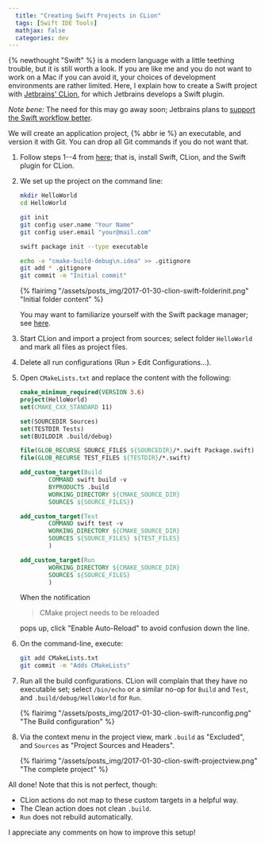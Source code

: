```yaml
---
  title: "Creating Swift Projects in CLion"
  tags: [Swift IDE Tools]
  mathjax: false
  categories: dev
---
```


{% newthought "Swift" %} is a modern language with a little teething trouble,
but it is still worth a look. If you are like me and you do not want to work
on a Mac if you can avoid it, your choices of development environments are
rather limited. Here, I explain how to create a Swift project with
  [Jetbrains' CLion](https://www.jetbrains.com/clion/),
for which Jetbrains develops a Swift plugin.

*Note bene:* The need for this may go away soon;
Jetbrains plans to 
  [support the Swift workflow better](https://youtrack.jetbrains.com/issue/CPP-8622).

We will create an application project, {% abbr ie %} an executable,
and version it with Git.
You can drop all Git commands if you do not want that.

 1. Follow steps 1--4 from 
      [here](https://blog.jetbrains.com/clion/2015/12/swift-plugin-for-clion/);
    that is, install Swift, CLion, and the Swift plugin for CLion.
    
 2. We set up the project on the command line:
 
    ~~~bash
    mkdir HelloWorld
    cd HelloWorld
    
    git init
    git config user.name "Your Name"
    git config user.email "your@mail.com"
    
    swift package init --type executable
    
    echo -e "cmake-build-debug\n.idea" >> .gitignore
    git add * .gitignore
    git commit -m "Initial commit"
    ~~~
    
    {% flairimg "/assets/posts_img/2017-01-30-clion-swift-folderinit.png" "Initial folder content" %}
    
    You may want to familiarize yourself with the Swift package manager; 
    see
      [here](https://swift.org/getting-started/#using-the-package-manager).
      
 3. Start CLion and import a project from sources;
    select folder `HelloWorld` and mark all files as project files.
    
 4. Delete all run configurations (Run > Edit Configurations...).
    
 5. Open `CMakeLists.txt` and replace the content with the following:
 
    ~~~cmake
    cmake_minimum_required(VERSION 3.6)
    project(HelloWorld)
    set(CMAKE_CXX_STANDARD 11)

    set(SOURCEDIR Sources)
    set(TESTDIR Tests)
    set(BUILDDIR .build/debug)

    file(GLOB_RECURSE SOURCE_FILES ${SOURCEDIR}/*.swift Package.swift)
    file(GLOB_RECURSE TEST_FILES ${TESTDIR}/*.swift)

    add_custom_target(Build
            COMMAND swift build -v
            BYPRODUCTS .build
            WORKING_DIRECTORY ${CMAKE_SOURCE_DIR}
            SOURCES ${SOURCE_FILES})

    add_custom_target(Test
            COMMAND swift test -v
            WORKING_DIRECTORY ${CMAKE_SOURCE_DIR}
            SOURCES ${SOURCE_FILES} ${TEST_FILES}
            )

    add_custom_target(Run
            WORKING_DIRECTORY ${CMAKE_SOURCE_DIR}
            SOURCES ${SOURCE_FILES}
            ) 
    ~~~
 
    When the notification 
    
    > CMake project needs to be reloaded
    
    pops up, click "Enable Auto-Reload" to avoid confusion down the line.
    
 6. On the command-line, execute:
    
    ~~~bash
    git add CMakeLists.txt
    git commit -m "Adds CMakeLists"
    ~~~
    
 7. Run all the build configurations. CLion will complain that they have no
    executable set; select `/bin/echo` or a similar no-op for `Build` and `Test`,
    and `.build/debug/HelloWorld` for `Run`.
    
    {% flairimg "/assets/posts_img/2017-01-30-clion-swift-runconfig.png" "The Build configuration" %}
    
 8. Via the context menu in the project view,
    mark `.build` as "Excluded", 
    and `Sources` as "Project Sources and Headers".
    
    {% flairimg "/assets/posts_img/2017-01-30-clion-swift-projectview.png" "The complete project" %}
 
All done!
Note that this is not perfect, though:

 * CLion actions do not map to these custom targets in a helpful way.
 * The Clean action does not clean `.build`.
 * `Run` does not rebuild automatically.
 
I appreciate any comments on how to improve this setup!
